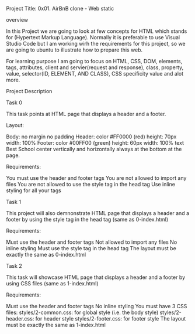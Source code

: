 Project Title: 0x01. AirBnB clone - Web static

overview

In this Project we are going to look at few concepts for HTML which stands for (Hypertext Markup Language). Normally it is preferable to use Visual Studio Code but I am working wirh the requirements for this project, so we are going to ubuntu to illustrate how to prepare this web.

For learning purpose I am going to focus on HTML, CSS, DOM, elements, tags, attributes, client and servier(request and response), class, property, value, selector(ID, ELEMENT, AND CLASS), CSS specificity value and alot more. 

Project Description

Task 0 

This task points at HTML page that displays a header and a footer.

Layout:

Body:
no margin
no padding
Header:
color #FF0000 (red)
height: 70px
width: 100%
Footer:
color #00FF00 (green)
height: 60px
width: 100%
text Best School center vertically and horizontally
always at the bottom at the page.

Requirements:

You must use the header and footer tags
You are not allowed to import any files
You are not allowed to use the style tag in the head tag
Use inline styling for all your tags

Task 1

This project will also demnonstrate HTML page that displays a header and a footer by using the style tag in the head tag (same as 0-index.html)

Requirements:

Must use the header and footer tags
Not allowed to import any files
No inline styling
Must use the style tag in the head tag
The layout must be exactly the same as 0-index.html

Task 2

This task will showcase HTML page that displays a header and a footer by using CSS files (same as 1-index.html)

Requirements:

Must use the header and footer tags
No inline styling
You must have 3 CSS files:
styles/2-common.css: for global style (i.e. the body style)
styles/2-header.css: for header style
styles/2-footer.css: for footer style
The layout must be exactly the same as 1-index.html
